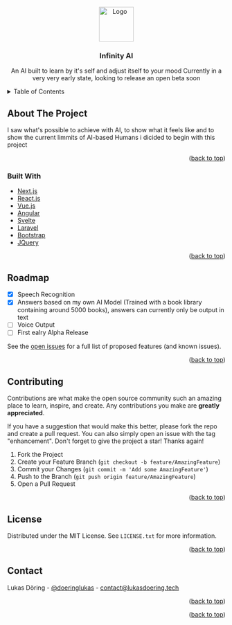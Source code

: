 <div id="top"></div>





<!-- PROJECT LOGO -->
<br />
<div align="center">
  <a href="https://github.com/lukasdoering/Infinity-AI">
    <img src="images/logo.png" alt="Logo" width="80" height="80">
  </a>

<h3 align="center">Infinity AI</h3>

  <p align="center">
    An AI built to learn by it's self and adjust itself to your mood
    Currently in a very very early state, looking to release an open beta soon
  </p>
</div>



<!-- TABLE OF CONTENTS -->
<details>
  <summary>Table of Contents</summary>
  <ol>
    <li>
      <a href="#about-the-project">About The Project</a>
      <ul>
        <li><a href="#built-with">Built With</a></li>
      </ul>
  
  
    <li><a href="#roadmap">Roadmap</a></li>
    <li><a href="#contributing">Contributing</a></li>
    <li><a href="#contact">Contact</a></li>

  </ol>
</details>



<!-- ABOUT THE PROJECT -->
## About The Project

I saw what's possible to achieve with AI, to show what it feels like and to show the current limmits of AI-based Humans i dicided to begin with this project

<p align="right">(<a href="#top">back to top</a>)</p>



### Built With

* [Next.js](https://nextjs.org/)
* [React.js](https://reactjs.org/)
* [Vue.js](https://vuejs.org/)
* [Angular](https://angular.io/)
* [Svelte](https://svelte.dev/)
* [Laravel](https://laravel.com)
* [Bootstrap](https://getbootstrap.com)
* [JQuery](https://jquery.com)

<p align="right">(<a href="#top">back to top</a>)</p>





<!-- ROADMAP -->
## Roadmap

- [x] Speech Recognition
- [x] Answers based on my own AI Model (Trained with a book library containing around 5000 books), answers can currently only be output in text
- [ ] Voice Output
- [ ] First ealry Alpha Release

See the [open issues](https://github.com/lukasdoering/Infinity-AI/issues) for a full list of proposed features (and known issues).

<p align="right">(<a href="#top">back to top</a>)</p>



<!-- CONTRIBUTING -->
## Contributing

Contributions are what make the open source community such an amazing place to learn, inspire, and create. Any contributions you make are **greatly appreciated**.

If you have a suggestion that would make this better, please fork the repo and create a pull request. You can also simply open an issue with the tag "enhancement".
Don't forget to give the project a star! Thanks again!

1. Fork the Project
2. Create your Feature Branch (`git checkout -b feature/AmazingFeature`)
3. Commit your Changes (`git commit -m 'Add some AmazingFeature'`)
4. Push to the Branch (`git push origin feature/AmazingFeature`)
5. Open a Pull Request

<p align="right">(<a href="#top">back to top</a>)</p>



<!-- LICENSE -->
## License

Distributed under the MIT License. See `LICENSE.txt` for more information.

<p align="right">(<a href="#top">back to top</a>)</p>



<!-- CONTACT -->
## Contact

Lukas Döring - [@doeringlukas](https://instagram.com/doeringlukas) - contact@lukasdoering.tech



<p align="right">(<a href="#top">back to top</a>)</p>




<p align="right">(<a href="#top">back to top</a>)</p>




